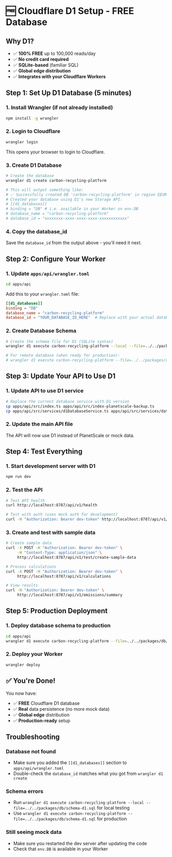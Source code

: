 # 🆓 Cloudflare D1 Setup - FREE Database

## Why D1? 
- ✅ **100% FREE** up to 100,000 reads/day
- ✅ **No credit card required**
- ✅ **SQLite-based** (familiar SQL)
- ✅ **Global edge distribution**
- ✅ **Integrates with your Cloudflare Workers**

## Step 1: Set Up D1 Database (5 minutes)

### 1. Install Wrangler (if not already installed)
```bash
npm install -g wrangler
```

### 2. Login to Cloudflare
```bash
wrangler login
```
This opens your browser to login to Cloudflare.

### 3. Create D1 Database
```bash
# Create the database
wrangler d1 create carbon-recycling-platform

# This will output something like:
# ✅ Successfully created DB 'carbon-recycling-platform' in region EEUR
# Created your database using D1's new Storage API:
# [[d1_databases]]
# binding = "DB" # i.e. available in your Worker on env.DB
# database_name = "carbon-recycling-platform"
# database_id = "xxxxxxxx-xxxx-xxxx-xxxx-xxxxxxxxxxxx"
```

### 4. Copy the database_id
Save the `database_id` from the output above - you'll need it next.

## Step 2: Configure Your Worker

### 1. Update `apps/api/wrangler.toml`
```bash
cd apps/api
```

Add this to your `wrangler.toml` file:
```toml
[[d1_databases]]
binding = "DB"
database_name = "carbon-recycling-platform"
database_id = "YOUR_DATABASE_ID_HERE"  # Replace with your actual database_id
```

### 2. Create Database Schema
```bash
# Create the schema file for D1 (SQLite syntax)
wrangler d1 execute carbon-recycling-platform --local --file=../../packages/db/schema-d1.sql

# For remote database (when ready for production):
# wrangler d1 execute carbon-recycling-platform --file=../../packages/db/schema-d1.sql
```

## Step 3: Update Your API to Use D1

### 1. Update API to use D1 service
```bash
# Replace the current database service with D1 version
cp apps/api/src/index.ts apps/api/src/index-planetscale-backup.ts
cp apps/api/src/services/d1DatabaseService.ts apps/api/src/services/databaseService.ts
```

### 2. Update the main API file
The API will now use D1 instead of PlanetScale or mock data.

## Step 4: Test Everything

### 1. Start development server with D1
```bash
npm run dev
```

### 2. Test the API
```bash
# Test API health
curl http://localhost:8787/api/v1/health

# Test with auth (uses mock auth for development)
curl -H "Authorization: Bearer dev-token" http://localhost:8787/api/v1/auth/user
```

### 3. Create and test with sample data
```bash
# Create sample data
curl -X POST -H "Authorization: Bearer dev-token" \
     -H "Content-Type: application/json" \
     http://localhost:8787/api/v1/test/create-sample-data

# Process calculations
curl -X POST -H "Authorization: Bearer dev-token" \
     http://localhost:8787/api/v1/calculations

# View results
curl -H "Authorization: Bearer dev-token" \
     http://localhost:8787/api/v1/emissions/summary
```

## Step 5: Production Deployment

### 1. Deploy database schema to production
```bash
cd apps/api
wrangler d1 execute carbon-recycling-platform --file=../../packages/db/schema-d1.sql
```

### 2. Deploy your Worker
```bash
wrangler deploy
```

## ✅ You're Done!

You now have:
- ✅ **FREE** Cloudflare D1 database
- ✅ **Real** data persistence (no more mock data)
- ✅ **Global edge** distribution
- ✅ **Production-ready** setup

## Troubleshooting

### Database not found
- Make sure you added the `[[d1_databases]]` section to `apps/api/wrangler.toml`
- Double-check the `database_id` matches what you got from `wrangler d1 create`

### Schema errors
- Run `wrangler d1 execute carbon-recycling-platform --local --file=../../packages/db/schema-d1.sql` for local testing
- Use `wrangler d1 execute carbon-recycling-platform --file=../../packages/db/schema-d1.sql` for production

### Still seeing mock data
- Make sure you restarted the dev server after updating the code
- Check that `env.DB` is available in your Worker
